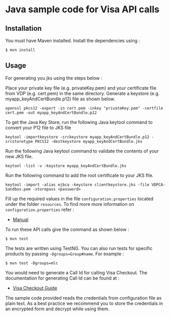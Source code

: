# Java sample code for Visa API calls


## Installation

You must have Maven installed. Install the dependencies using :

    $ mvn install
	 
## Usage

For generating you jks using the steps below :

 Place your private key file (e.g. privateKey.pem) and your certificate file from VDP (e.g. cert.pem) in the same directory. Generate a keystore (e.g. myapp_keyAndCertBundle.p12) file as shown below.

	openssl pkcs12 -export -in cert.pem -inkey "privateKey.pem" -certfile cert.pem -out myapp_keyAndCertBundle.p12

 To get the Java Key Store, run the following Java keytool command to convert your P12 file to JKS file

	keytool -importkeystore -srckeystore myapp_keyAndCertBundle.p12 -srcstoretype PKCS12 -destkeystore myapp_keyAndCertBundle.jks

 Run the following Java keytool command to validate the contents of your new JKS file.

	keytool -list -v -keystore myapp_keyAndCertBundle.jks

 Run the following command to add the root certificate to your JKS file.

	keytool -import -alias ejbca -keystore clientkeystore.jks -file VDPCA-Sandbox.pem -storepass <password>

Fill up the required values in the file `configuration.properties` located under the folder `resources`. To find more more information on `configuration.properties` refer :

* [Manual](https://github.com/visa/SampleCode/wiki/Manual)

To run these API calls give the command as shown below :
    
    $ mvn test

The tests are written using TestNG. You can also run tests for specific products by passing `-Dgroups=Group#name`. For example :

	$ mvn test -Dgroups=mlc


You would need to generate a Call Id for calling Visa Checkout. The documentation for generating Call Id can be found at :

* [Visa Checkout Guide](https://github.com/visa/SampleCode/wiki/Visa-Checkout)

The sample code provided reads the credentials from configuration file as plain text. As a best practice we recommend you to store the credentials in an encrypted form and decrypt while using them.